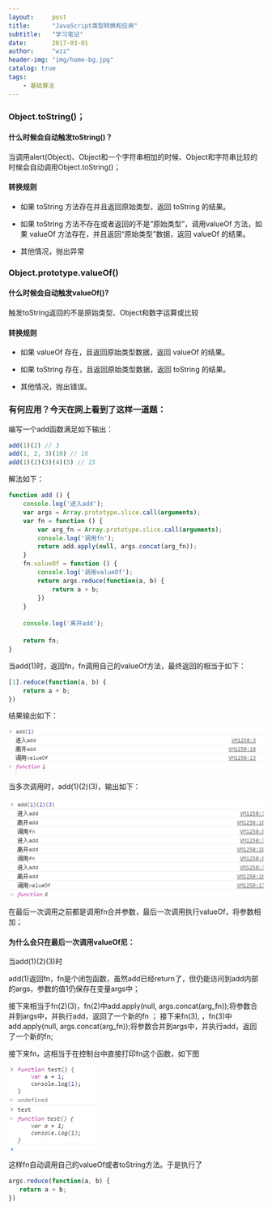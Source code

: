 ```yaml
---
layout:     post
title:      "JavaScript类型转换和应用"
subtitle:   "学习笔记"
date:       2017-03-01
author:     "wzz"
header-img: "img/home-bg.jpg"
catalog: true
tags:
    - 基础算法
---
```


### Object.toString()；

#### 什么时候会自动触发toString()？

当调用alert(Object)、Object和一个字符串相加的时候、Object和字符串比较的时候会自动调用Object.toString()；

#### 转换规则

* 如果 toString 方法存在并且返回原始类型，返回 toString 的结果。

* 如果 toString 方法不存在或者返回的不是“原始类型”，调用valueOf 方法，如果 valueOf 方法存在，并且返回“原始类型”数据，返回 valueOf 的结果。

* 其他情况，抛出异常

### Object.prototype.valueOf()

#### 什么时候会自动触发valueOf()?

触发toString返回的不是原始类型、Object和数字运算或比较

#### 转换规则

* 如果 valueOf 存在，且返回原始类型数据，返回 valueOf 的结果。

* 如果 toString 存在，且返回原始类型数据，返回 toString 的结果。

* 其他情况，抛出错误。

### 有何应用？今天在网上看到了这样一道题：

编写一个add函数满足如下输出：
```js
add(1)(2) // 3
add(1, 2, 3)(10) // 16
add(1)(2)(3)(4)(5) // 15
```

解法如下：

```js
function add () {
    console.log('进入add');
    var args = Array.prototype.slice.call(arguments);
    var fn = function () {
        var arg_fn = Array.prototype.slice.call(arguments);
        console.log('调用fn');
        return add.apply(null, args.concat(arg_fn));
    }
    fn.valueOf = function () {
        console.log('调用valueOf');
        return args.reduce(function(a, b) {
            return a + b;
        })
    }

    console.log('离开add');

    return fn;
}
```

当add(1)时，返回fn，fn调用自己的valueOf方法，最终返回的相当于如下：

```js
[1].reduce(function(a, b) {
    return a + b;
})
```

结果输出如下：

![img](/img/20170301/0.png)

当多次调用时，add(1)(2)(3)，输出如下：

![img](/img/20170301/1.png)

在最后一次调用之前都是调用fn合并参数，最后一次调用执行valueOf，将参数相加；

#### 为什么会只在最后一次调用valueOf尼：

当add(1)(2)(3)时

add(1)返回fn，fn是个闭包函数，虽然add已经return了，但仍能访问到add内部的args，参数的值1仍保存在变量args中；

接下来相当于fn(2)(3)，fn(2)中add.apply(null, args.concat(arg_fn));将参数合并到args中，并执行add，返回了一个新的fn
；
接下来fn(3), ，fn(3)中add.apply(null, args.concat(arg_fn));将参数合并到args中，并执行add，返回了一个新的fn;

接下来fn，这相当于在控制台中直接打印fn这个函数，如下图

![img](/img/20170301/2.png)

这样fn自动调用自己的valueOf或者toString方法。于是执行了

```js
args.reduce(function(a, b) {
   return a + b;
})
```
